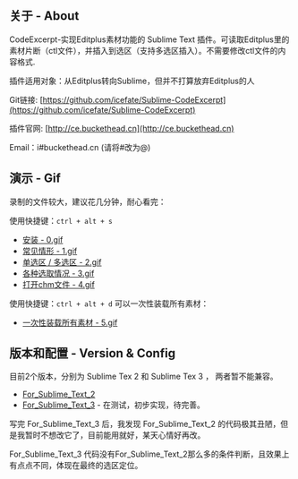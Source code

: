 ## 关于 - About
CodeExcerpt-实现Editplus素材功能的 Sublime Text  插件。可读取Editplus里的素材片断（ctl文件），并插入到选区（支持多选区插入）。不需要修改ctl文件的内容格式. 

插件适用对象：从Editplus转向Sublime，但并不打算放弃Editplus的人

Git链接: [https://github.com/icefate/Sublime-CodeExcerpt](https://github.com/icefate/Sublime-CodeExcerpt)

插件官网: [http://ce.buckethead.cn](http://ce.buckethead.cn) 

Email：i#buckethead.cn (请将#改为@)

##  演示 - Gif

录制的文件较大，建议花几分钟，耐心看完：

使用快捷键：`ctrl + alt + s`
* <a href="https://raw.githubusercontent.com/icefate/Sublime-CodeExcerpt/master/gif/0.gif" target="_blank">安装 - 0.gif</a>
* <a href="https://raw.githubusercontent.com/icefate/Sublime-CodeExcerpt/master/gif/1.gif" target="_blank">常见情形 - 1.gif</a>
* <a href="https://raw.githubusercontent.com/icefate/Sublime-CodeExcerpt/master/gif/2.gif" target="_blank">单选区 / 多选区 - 2.gif</a> 
* <a href="https://raw.githubusercontent.com/icefate/Sublime-CodeExcerpt/master/gif/3.gif" target="_blank">各种选取情况 - 3.gif</a> 
* <a href="https://raw.githubusercontent.com/icefate/Sublime-CodeExcerpt/master/gif/4.gif" target="_blank">打开chm文件 - 4.gif</a> 


使用快捷键：`ctrl + alt + d`  可以一次性装载所有素材：
* <a href="https://raw.githubusercontent.com/icefate/Sublime-CodeExcerpt/master/gif/5.gif" target="_blank">一次性装载所有素材 - 5.gif</a>


## 版本和配置 - Version & Config

目前2个版本，分别为 Sublime Tex 2 和 Sublime Tex 3 ， 两者暂不能兼容。

* [For_Sublime_Text_2](https://github.com/icefate/Sublime-CodeExcerpt/tree/master/For_Sublime_Text_2)
* [For_Sublime_Text_3](https://github.com/icefate/Sublime-CodeExcerpt/tree/master/For_Sublime_Text_3)  - 在测试，初步实现，待完善。


写完 For_Sublime_Text_3 后，我发现 For_Sublime_Text_2 的代码极其丑陋，但是我暂时不想改它了，目前能用就好，某天心情好再改。

For_Sublime_Text_3 代码没有For_Sublime_Text_2那么多的条件判断，且效果上有点点不同，体现在最终的选区定位。


